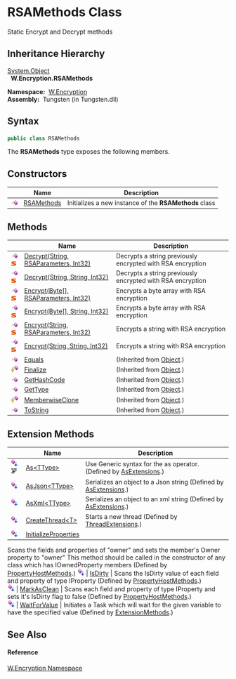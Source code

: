 RSAMethods Class
================
  Static Encrypt and Decrypt methods


Inheritance Hierarchy
---------------------
[System.Object][1]  
  **W.Encryption.RSAMethods**  

  **Namespace:**  [W.Encryption][2]  
  **Assembly:**  Tungsten (in Tungsten.dll)

Syntax
------

```csharp
public class RSAMethods
```

The **RSAMethods** type exposes the following members.


Constructors
------------

                 | Name            | Description                                            
---------------- | --------------- | ------------------------------------------------------ 
![Public method] | [RSAMethods][3] | Initializes a new instance of the **RSAMethods** class 


Methods
-------

                                 | Name                                       | Description                                                
-------------------------------- | ------------------------------------------ | ---------------------------------------------------------- 
![Public method]![Static member] | [Decrypt(String, RSAParameters, Int32)][4] | Decrypts a string previously encrypted with RSA encryption 
![Public method]![Static member] | [Decrypt(String, String, Int32)][5]        | Decrypts a string previously encrypted with RSA encryption 
![Public method]![Static member] | [Encrypt(Byte[], RSAParameters, Int32)][6] | Encrypts a byte array with RSA encryption                  
![Public method]![Static member] | [Encrypt(Byte[], String, Int32)][7]        | Encrypts a byte array with RSA encryption                  
![Public method]![Static member] | [Encrypt(String, RSAParameters, Int32)][8] | Encrypts a string with RSA encryption                      
![Public method]![Static member] | [Encrypt(String, String, Int32)][9]        | Encrypts a string with RSA encryption                      
![Public method]                 | [Equals][10]                               | (Inherited from [Object][1].)                              
![Protected method]              | [Finalize][11]                             | (Inherited from [Object][1].)                              
![Public method]                 | [GetHashCode][12]                          | (Inherited from [Object][1].)                              
![Public method]                 | [GetType][13]                              | (Inherited from [Object][1].)                              
![Protected method]              | [MemberwiseClone][14]                      | (Inherited from [Object][1].)                              
![Public method]                 | [ToString][15]                             | (Inherited from [Object][1].)                              


Extension Methods
-----------------

                                          | Name                       | Description                                                                                                                                                                                                                      
----------------------------------------- | -------------------------- | -------------------------------------------------------------------------------------------------------------------------------------------------------------------------------------------------------------------------------- 
![Public Extension Method]![Code example] | [As&lt;TType>][16]         | Use Generic syntax for the as operator. (Defined by [AsExtensions][17].)                                                                                                                                                         
![Public Extension Method]                | [AsJson&lt;TType>][18]     | Serializes an object to a Json string (Defined by [AsExtensions][17].)                                                                                                                                                           
![Public Extension Method]                | [AsXml&lt;TType>][19]      | Serializes an object to an xml string (Defined by [AsExtensions][17].)                                                                                                                                                           
![Public Extension Method]                | [CreateThread&lt;T>][20]   | Starts a new thread (Defined by [ThreadExtensions][21].)                                                                                                                                                                         
![Public Extension Method]                | [InitializeProperties][22] | 
Scans the fields and properties of "owner" and sets the member's Owner property to "owner" This method should be called in the constructor of any class which has IOwnedProperty members
 (Defined by [PropertyHostMethods][23].) 
![Public Extension Method]                | [IsDirty][24]              | 
Scans the IsDirty value of each field and property of type IProperty
 (Defined by [PropertyHostMethods][23].)                                                                                                                 
![Public Extension Method]                | [MarkAsClean][25]          | 
Scans each field and property of type IProperty and sets it's IsDirty flag to false
 (Defined by [PropertyHostMethods][23].)                                                                                                  
![Public Extension Method]                | [WaitForValue][26]         | Initiates a Task which will wait for the given variable to have the specified value (Defined by [ExtensionMethods][27].)                                                                                                         


See Also
--------

#### Reference
[W.Encryption Namespace][2]  

[1]: http://msdn.microsoft.com/en-us/library/e5kfa45b
[2]: ../README.md
[3]: _ctor.md
[4]: Decrypt.md
[5]: Decrypt_1.md
[6]: Encrypt.md
[7]: Encrypt_1.md
[8]: Encrypt_2.md
[9]: Encrypt_3.md
[10]: http://msdn.microsoft.com/en-us/library/bsc2ak47
[11]: http://msdn.microsoft.com/en-us/library/4k87zsw7
[12]: http://msdn.microsoft.com/en-us/library/zdee4b3y
[13]: http://msdn.microsoft.com/en-us/library/dfwy45w9
[14]: http://msdn.microsoft.com/en-us/library/57ctke0a
[15]: http://msdn.microsoft.com/en-us/library/7bxwbwt2
[16]: ../../W/AsExtensions/As__1.md
[17]: ../../W/AsExtensions/README.md
[18]: ../../W/AsExtensions/AsJson__1.md
[19]: ../../W/AsExtensions/AsXml__1.md
[20]: ../../W.Threading/ThreadExtensions/CreateThread__1.md
[21]: ../../W.Threading/ThreadExtensions/README.md
[22]: ../../W/PropertyHostMethods/InitializeProperties.md
[23]: ../../W/PropertyHostMethods/README.md
[24]: ../../W/PropertyHostMethods/IsDirty.md
[25]: ../../W/PropertyHostMethods/MarkAsClean.md
[26]: ../../W/ExtensionMethods/WaitForValue.md
[27]: ../../W/ExtensionMethods/README.md
[Public method]: ../../_icons/pubmethod.gif "Public method"
[Static member]: ../../_icons/static.gif "Static member"
[Protected method]: ../../_icons/protmethod.gif "Protected method"
[Public Extension Method]: ../../_icons/pubextension.gif "Public Extension Method"
[Code example]: ../../_icons/CodeExample.png "Code example"